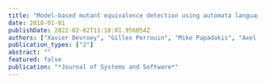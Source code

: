 ```yaml
---
title: "Model-based mutant equivalence detection using automata language equivalence and simulations"
date: 2018-01-01
publishDate: 2022-02-02T11:10:01.956054Z
authors: ["Xavier Devroey", "Gilles Perrouin", "Mike Papadakis", "Axel Legay", "Pierre-Yves Schobbens", "Patrick Heymans"]
publication_types: ["2"]
abstract: ""
featured: false
publication: "*Journal of Systems and Software*"
---
```


